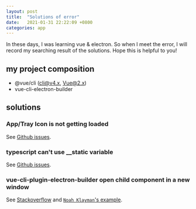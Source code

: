 ```yaml
---
layout: post
title:  "Solutions of error"
date:   2021-01-31 22:22:09 +0800
categories: app
---
```

In these days, I was learning vue & electron. So when I meet the error, I will record my searching result of the solutions. Hope this is helpful to you!

## my project composition

- @vue/cli (cli@v4.x, Vue@2.x)
- vue-cli-electron-builder

## solutions

### App/Tray Icon is not getting loaded

See [Github issues](https://github.com/nklayman/vue-cli-plugin-electron-builder/issues/49).

### typescript can't use __static variable

See [Github issues](https://github.com/electron-userland/electron-webpack/issues/172).

### vue-cli-plugin-electron-builder open child component in a new window

See [Stackoverflow](https://stackoverflow.com/questions/59546249/vue-cli-plugin-electron-builder-open-child-component-in-a-new-window) and [`Noah Klayman`'s example](https://github.com/nklayman/electron-multipage-example).
